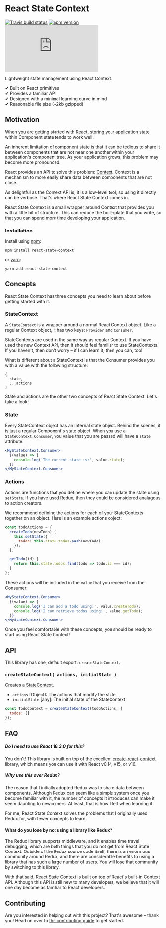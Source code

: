 # React State Context

[![Travis build status](http://img.shields.io/travis/jamesplease/react-state-context.svg?style=flat)](https://travis-ci.org/jamesplease/react-state-context)
[![npm version](https://img.shields.io/npm/v/react-state-context.svg)](https://www.npmjs.com/package/react-state-context)
[![gzip size](http://img.badgesize.io/https://unpkg.com/react-state-context/dist/react-state-context.min.js?compression=gzip)](https://unpkg.com/react-state-context/dist/react-state-context.min.js)

Lightweight state management using React Context.

✔ Built on React primitives  
✔ Provides a familiar API  
✔ Designed with a minimal learning curve in mind  
✔ Reasonable file size (~2kb gzipped)

## Motivation

When you are getting started with React, storing your application state within Component state tends to work
well.

An inherent limitation of component state is that it can be tedious to share it between components
that are not near one another within your application's component tree. As your application grows,
this problem may become more pronounced.

React provides an API to solve this problem: [Context](https://reactjs.org/docs/context.html). Context is a
mechanism to more easily share data between components that are not close.

As delightful as the Context API is, it is a low-level tool, so using it directly can be verbose. That's where
React State Context comes in.

React State Context is a small wrapper around Context that provides you with a little bit of structure. This can reduce
the boilerplate that you write, so that you can spend more time developing your application.

### Installation

Install using [npm](https://www.npmjs.com):

```
npm install react-state-context
```

or [yarn](https://yarnpkg.com/):

```
yarn add react-state-context
```

## Concepts

React State Context has three concepts you need to learn about before getting started with it.

### StateContext

A `StateContext` is a wrapper around a normal React Context object. Like a regular Context object, it has two keys: `Provider` and `Consumer`.

StateContexts are used in the same way as regular Context. If you have used the new Context API, then it should feel
familiar to use StateContexts. If you haven't, then don't worry – if I can learn it, then you can, too!

What is different about a StateContext is that the Consumer provides you with a value with the following structure:

```
{
  state,
  ...actions
}
```

State and actions are the other two concepts of React State Context. Let's take a look!

### State

Every StateContext object has an internal state object. Behind the scenes, it is just a regular Component's state object. When you use
a `StateContext.Consumer`, you value that you are passed will have a `state` attribute.

```jsx
<MyStateContext.Consumer>
  {(value) => {
    console.log('The current state is:', value.state);
  }}
</MyStateContext.Consumer>
```

### Actions

Actions are functions that you define where you can update the state using `setState`. If you have used Redux, then they could be
considered analagous to action creators.

We recommend defining the actions for each of your StateContexts together on an object. Here is an example actions object:

```js
const todoActions = {
  createTodo(newTodo) {
    this.setState({
      todos: this.state.todos.push(newTodo)
    });
  },

  getTodo(id) {
    return this.state.todos.find(todo => todo.id === id);
  }
};
```

These actions will be included in the `value` that you receive from the Consumer:

```jsx
<MyStateContext.Consumer>
  {(value) => {
    console.log('I can add a todo using:', value.createTodo);
    console.log('I can retrieve todos using:', value.getTodo);
  }}
</MyStateContext.Consumer>
```

Once you feel comfortable with these concepts, you should be ready to start using React State Context!

## API

This library has one, default export: `createStateContext`.

### `createStateContext( actions, initialState )`

Creates a [StateContext](#state-context).

- `actions` [Object]: The actions that modify the state.
- `initialState` [any]: The initial state of the StateContext

```js
const TodoContext = createStateContext(todoActions, {
  todos: []
});
```

## FAQ

##### Do I need to use React 16.3.0 for this?

You don't! This library is built on top of the excellent [create-react-context](https://github.com/jamiebuilds/create-react-context) library,
which means you can use it with React v0.14, v15, or v16.

##### Why use this over Redux?

The reason that I initially adopted Redux was to share data between components. Although Redux can seem like a simple system once you become
familiar with it, the number of concepts it introduces can make it seem daunting to newcomers. At least, that is how I felt when learning it.

For me, React State Context solves the problems that I originally used Redux for, with fewer concepts to learn.

#### What do you lose by not using a library like Redux?

The Redux library supports middleware, and it enables time travel debugging, which are both things that you do not get from React State Context. Outside
of the Redux source code itself, there is an enormous community around Redux, and there are considerable benefits to using a library that has such a
large number of users. You will lose that community by switching to this library.

With that said, React State Context is built on top of React's built-in Context API. Although this API is still new to many developers, we believe that
it will one day become as familiar to React developers.

## Contributing

Are you interested in helping out with this project? That's awesome – thank you! Head on over to
[the contributing guide](./CONTRIBUTING.md) to get started.
